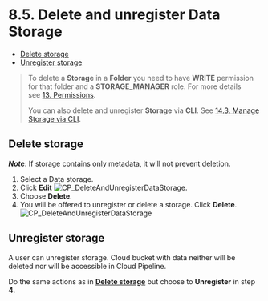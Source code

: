 # 8.5. Delete and unregister Data Storage

- [Delete storage](#delete-storage)
- [Unregister storage](#unregister-storage)

> To delete a **Storage** in a **Folder** you need to have **WRITE** permission for that folder and a **STORAGE\_MANAGER** role. For more details see [13. Permissions](../13_Permissions/13._Permissions.md).
>
> You can also delete and unregister **Storage** via **CLI**. See [14.3. Manage Storage via CLI](../14_CLI/14.3._Manage_Storage_via_CLI.md#delete-a-datastorage).

## Delete storage

**_Note_**: If storage contains only metadata, it will not prevent deletion.

1. Select a Data storage.
2. Click **Edit** ![CP_DeleteAndUnregisterDataStorage](attachments/DeleteAndUnregisterDataStorage_1.png).
3. Choose **Delete**.
4. You will be offered to unregister or delete a storage. Click **Delete**.  
    ![CP_DeleteAndUnregisterDataStorage](attachments/DeleteAndUnregisterDataStorage_2.png)

## Unregister storage

A user can unregister storage. Cloud bucket with data neither will be deleted nor will be accessible in Cloud Pipeline.

Do the same actions as in **[Delete storage](#delete-storage)** but choose to **Unregister** in step **4**.
